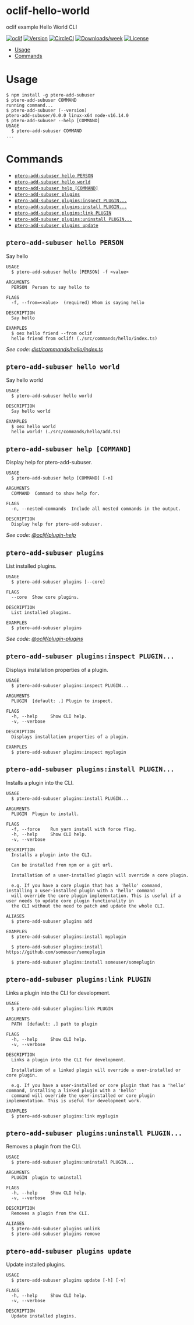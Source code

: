 oclif-hello-world
=================

oclif example Hello World CLI

[![oclif](https://img.shields.io/badge/cli-oclif-brightgreen.svg)](https://oclif.io)
[![Version](https://img.shields.io/npm/v/oclif-hello-world.svg)](https://npmjs.org/package/oclif-hello-world)
[![CircleCI](https://circleci.com/gh/oclif/hello-world/tree/main.svg?style=shield)](https://circleci.com/gh/oclif/hello-world/tree/main)
[![Downloads/week](https://img.shields.io/npm/dw/oclif-hello-world.svg)](https://npmjs.org/package/oclif-hello-world)
[![License](https://img.shields.io/npm/l/oclif-hello-world.svg)](https://github.com/oclif/hello-world/blob/main/package.json)

<!-- toc -->
* [Usage](#usage)
* [Commands](#commands)
<!-- tocstop -->
# Usage
<!-- usage -->
```sh-session
$ npm install -g ptero-add-subuser
$ ptero-add-subuser COMMAND
running command...
$ ptero-add-subuser (--version)
ptero-add-subuser/0.0.0 linux-x64 node-v16.14.0
$ ptero-add-subuser --help [COMMAND]
USAGE
  $ ptero-add-subuser COMMAND
...
```
<!-- usagestop -->
# Commands
<!-- commands -->
* [`ptero-add-subuser hello PERSON`](#ptero-add-subuser-hello-person)
* [`ptero-add-subuser hello world`](#ptero-add-subuser-hello-world)
* [`ptero-add-subuser help [COMMAND]`](#ptero-add-subuser-help-command)
* [`ptero-add-subuser plugins`](#ptero-add-subuser-plugins)
* [`ptero-add-subuser plugins:inspect PLUGIN...`](#ptero-add-subuser-pluginsinspect-plugin)
* [`ptero-add-subuser plugins:install PLUGIN...`](#ptero-add-subuser-pluginsinstall-plugin)
* [`ptero-add-subuser plugins:link PLUGIN`](#ptero-add-subuser-pluginslink-plugin)
* [`ptero-add-subuser plugins:uninstall PLUGIN...`](#ptero-add-subuser-pluginsuninstall-plugin)
* [`ptero-add-subuser plugins update`](#ptero-add-subuser-plugins-update)

## `ptero-add-subuser hello PERSON`

Say hello

```
USAGE
  $ ptero-add-subuser hello [PERSON] -f <value>

ARGUMENTS
  PERSON  Person to say hello to

FLAGS
  -f, --from=<value>  (required) Whom is saying hello

DESCRIPTION
  Say hello

EXAMPLES
  $ oex hello friend --from oclif
  hello friend from oclif! (./src/commands/hello/index.ts)
```

_See code: [dist/commands/hello/index.ts](https://github.com/HoloRes/pterodactyl-subuser-add-cli/blob/v0.0.0/dist/commands/hello/index.ts)_

## `ptero-add-subuser hello world`

Say hello world

```
USAGE
  $ ptero-add-subuser hello world

DESCRIPTION
  Say hello world

EXAMPLES
  $ oex hello world
  hello world! (./src/commands/hello/add.ts)
```

## `ptero-add-subuser help [COMMAND]`

Display help for ptero-add-subuser.

```
USAGE
  $ ptero-add-subuser help [COMMAND] [-n]

ARGUMENTS
  COMMAND  Command to show help for.

FLAGS
  -n, --nested-commands  Include all nested commands in the output.

DESCRIPTION
  Display help for ptero-add-subuser.
```

_See code: [@oclif/plugin-help](https://github.com/oclif/plugin-help/blob/v5.1.11/src/commands/help.ts)_

## `ptero-add-subuser plugins`

List installed plugins.

```
USAGE
  $ ptero-add-subuser plugins [--core]

FLAGS
  --core  Show core plugins.

DESCRIPTION
  List installed plugins.

EXAMPLES
  $ ptero-add-subuser plugins
```

_See code: [@oclif/plugin-plugins](https://github.com/oclif/plugin-plugins/blob/v2.0.11/src/commands/plugins/index.ts)_

## `ptero-add-subuser plugins:inspect PLUGIN...`

Displays installation properties of a plugin.

```
USAGE
  $ ptero-add-subuser plugins:inspect PLUGIN...

ARGUMENTS
  PLUGIN  [default: .] Plugin to inspect.

FLAGS
  -h, --help     Show CLI help.
  -v, --verbose

DESCRIPTION
  Displays installation properties of a plugin.

EXAMPLES
  $ ptero-add-subuser plugins:inspect myplugin
```

## `ptero-add-subuser plugins:install PLUGIN...`

Installs a plugin into the CLI.

```
USAGE
  $ ptero-add-subuser plugins:install PLUGIN...

ARGUMENTS
  PLUGIN  Plugin to install.

FLAGS
  -f, --force    Run yarn install with force flag.
  -h, --help     Show CLI help.
  -v, --verbose

DESCRIPTION
  Installs a plugin into the CLI.

  Can be installed from npm or a git url.

  Installation of a user-installed plugin will override a core plugin.

  e.g. If you have a core plugin that has a 'hello' command, installing a user-installed plugin with a 'hello' command
  will override the core plugin implementation. This is useful if a user needs to update core plugin functionality in
  the CLI without the need to patch and update the whole CLI.

ALIASES
  $ ptero-add-subuser plugins add

EXAMPLES
  $ ptero-add-subuser plugins:install myplugin 

  $ ptero-add-subuser plugins:install https://github.com/someuser/someplugin

  $ ptero-add-subuser plugins:install someuser/someplugin
```

## `ptero-add-subuser plugins:link PLUGIN`

Links a plugin into the CLI for development.

```
USAGE
  $ ptero-add-subuser plugins:link PLUGIN

ARGUMENTS
  PATH  [default: .] path to plugin

FLAGS
  -h, --help     Show CLI help.
  -v, --verbose

DESCRIPTION
  Links a plugin into the CLI for development.

  Installation of a linked plugin will override a user-installed or core plugin.

  e.g. If you have a user-installed or core plugin that has a 'hello' command, installing a linked plugin with a 'hello'
  command will override the user-installed or core plugin implementation. This is useful for development work.

EXAMPLES
  $ ptero-add-subuser plugins:link myplugin
```

## `ptero-add-subuser plugins:uninstall PLUGIN...`

Removes a plugin from the CLI.

```
USAGE
  $ ptero-add-subuser plugins:uninstall PLUGIN...

ARGUMENTS
  PLUGIN  plugin to uninstall

FLAGS
  -h, --help     Show CLI help.
  -v, --verbose

DESCRIPTION
  Removes a plugin from the CLI.

ALIASES
  $ ptero-add-subuser plugins unlink
  $ ptero-add-subuser plugins remove
```

## `ptero-add-subuser plugins update`

Update installed plugins.

```
USAGE
  $ ptero-add-subuser plugins update [-h] [-v]

FLAGS
  -h, --help     Show CLI help.
  -v, --verbose

DESCRIPTION
  Update installed plugins.
```
<!-- commandsstop -->
